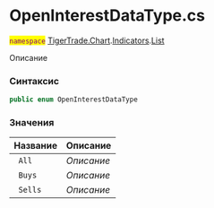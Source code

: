 
# OpenInterestDataType.cs
<mark style="color:purple;">`namespace`</mark> [TigerTrade.Chart](../../../../../TigerTrade.Chart.md).[Indicators](../../../../../TigerTrade.Chart/Indicators.md).[List](../../../../../TigerTrade.Chart/Indicators/List.md)



Описание

### Синтаксис
```csharp
public enum OpenInterestDataType
```


### Значения
| Название | Описание |
| --- | --- |
| ` All` | *Описание* |
| ` Buys` | *Описание* |
| ` Sells` | *Описание* |



